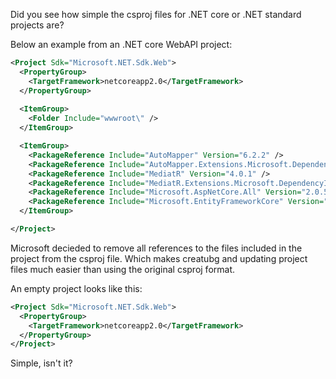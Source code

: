 Did you see how simple the csproj files for .NET core or .NET standard projects are?

Below an example from an .NET core WebAPI project:

```xml
<Project Sdk="Microsoft.NET.Sdk.Web">
  <PropertyGroup>
    <TargetFramework>netcoreapp2.0</TargetFramework>
  </PropertyGroup>
  
  <ItemGroup> 
    <Folder Include="wwwroot\" />
  </ItemGroup>

  <ItemGroup>
    <PackageReference Include="AutoMapper" Version="6.2.2" />
    <PackageReference Include="AutoMapper.Extensions.Microsoft.DependencyInjection" Version="3.2.0" />
    <PackageReference Include="MediatR" Version="4.0.1" />
    <PackageReference Include="MediatR.Extensions.Microsoft.DependencyInjection" Version="4.0.0" />
    <PackageReference Include="Microsoft.AspNetCore.All" Version="2.0.5" />
    <PackageReference Include="Microsoft.EntityFrameworkCore" Version="2.0.1" />
  </ItemGroup>

</Project>
```

Microsoft decieded to remove all references to the files included in the project from the csproj file. Which makes creatubg and updating project files much easier than using the original csproj format.  

An empty project looks like this:

```xml
<Project Sdk="Microsoft.NET.Sdk.Web">
  <PropertyGroup>
    <TargetFramework>netcoreapp2.0</TargetFramework>
  </PropertyGroup>
</Project>
```

Simple, isn't it?


